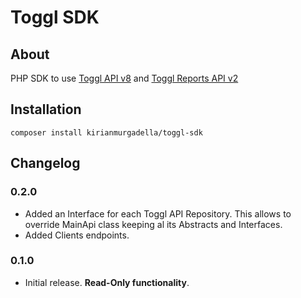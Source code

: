 # Toggl SDK

## About

PHP SDK to use [Toggl API v8](https://github.com/toggl/toggl_api_docs/blob/master/toggl_api.md) and [Toggl Reports API v2](https://github.com/toggl/toggl_api_docs/blob/master/reports.md)

## Installation

```
composer install kirianmurgadella/toggl-sdk
```

## Changelog

### 0.2.0

- Added an Interface for each Toggl API Repository. This allows to override MainApi class keeping al its Abstracts and Interfaces.
- Added Clients endpoints.

### 0.1.0

- Initial release. **Read-Only functionality**.